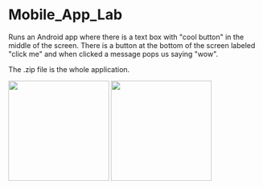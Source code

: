 # Mobile_App_Lab

Runs an Android app where there is a text box with "cool button" in the middle of the screen.
There is a button at the bottom of the screen labeled "click me" and when clicked a message pops us saying "wow".

The .zip file is the whole application.

<p float="left">

<img src="https://user-images.githubusercontent.com/95442814/228919051-fa7a5992-6cbe-48fc-a6fd-097b1d680484.png" width="200" />
<img src="https://user-images.githubusercontent.com/95442814/228919120-9b40c217-40c8-43cb-97f2-21daef14e697.png" width="200" />

</p>
